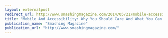 ```yaml
---
layout: externalpost
redirect_url: http://www.smashingmagazine.com/2014/05/21/mobile-accessibility-why-care-what-can-you-do/
title: "Mobile And Accessibility: Why You Should Care And What You Can Do About It"
publication_name: "Smashing Magazine"
publication_url: "http://www.smashingmagazine.com/"
---
```


